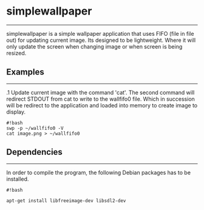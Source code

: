 # simplewallpaper #
---------------------------
simplewallpaper is a simple wallpaper application that uses FIFO (file in file out) for updating current image. Its designed to be lightweight. Where it will only update the screen when changing image or when screen is being resized.

## Examples ##
------------
.1 Update current image with the command 'cat'. The second command will redirect STDOUT from cat to write to the wallfifo0 file. Which in succession will be redirect to 
the application and loaded into memory to create image to display.
```
#!bash
swp -p ~/wallfifo0 -V
cat image.png > ~/wallfifo0 
```



## Dependencies ##
----------------
In order to compile the program, the following Debian packages has to be installed.
```
#!bash

apt-get install libfreeimage-dev libsdl2-dev
```